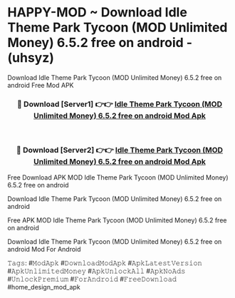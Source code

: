 # HAPPY-MOD ~ Download Idle Theme Park Tycoon (MOD Unlimited Money) 6.5.2 free on android - (uhsyz)
Download Idle Theme Park Tycoon (MOD Unlimited Money) 6.5.2 free on android Free Mod APK

<div align="center">
<h3>🔴 Download [Server1] 👉👉 <a href="https://apk-comot.site?title=Idle_Theme_Park_Tycoon_(MOD_Unlimited_Money)_6.5.2_free_on_android">Idle Theme Park Tycoon (MOD Unlimited Money) 6.5.2 free on android Mod Apk</a></h3><br>

<h3>🔴 Download [Server2] 👉👉 <a href="https://apk-comot.site?title=Idle_Theme_Park_Tycoon_(MOD_Unlimited_Money)_6.5.2_free_on_android">Idle Theme Park Tycoon (MOD Unlimited Money) 6.5.2 free on android Mod Apk</a></h3>
</div>


Free Download APK MOD Idle Theme Park Tycoon (MOD Unlimited Money) 6.5.2 free on android

Download Idle Theme Park Tycoon (MOD Unlimited Money) 6.5.2 free on android 

Free APK MOD Idle Theme Park Tycoon (MOD Unlimited Money) 6.5.2 free on android 

Download Idle Theme Park Tycoon (MOD Unlimited Money) 6.5.2 free on android Mod For Android

𝚃𝚊𝚐𝚜: #𝙼𝚘𝚍𝙰𝚙𝚔 #𝙳𝚘𝚠𝚗𝚕𝚘𝚊𝚍𝙼𝚘𝚍𝙰𝚙𝚔 #𝙰𝚙𝚔𝙻𝚊𝚝𝚎𝚜𝚝𝚅𝚎𝚛𝚜𝚒𝚘𝚗 #𝙰𝚙𝚔𝚄𝚗𝚕𝚒𝚖𝚒𝚝𝚎𝚍𝙼𝚘𝚗𝚎𝚢 #𝙰𝚙𝚔𝚄𝚗𝚕𝚘𝚌𝚔𝙰𝚕𝚕 #𝙰𝚙𝚔𝙽𝚘𝙰𝚍𝚜 #𝚄𝚗𝚕𝚘𝚌𝚔𝙿𝚛𝚎𝚖𝚒𝚞𝚖 #𝙵𝚘𝚛𝙰𝚗𝚍𝚛𝚘𝚒𝚍 #𝙵𝚛𝚎𝚎𝙳𝚘𝚠𝚗𝚕𝚘𝚊𝚍 #home_design_mod_apk